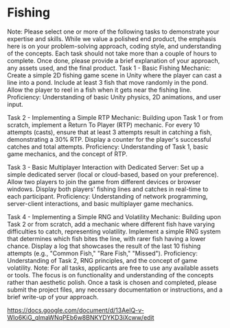 # Fishing

Note: Please select one or more of the following tasks to demonstrate your expertise and skills. While we value a polished end product, the emphasis here is on your problem-solving approach, coding style, and understanding of the concepts. Each task should not take more than a couple of hours to complete. Once done, please provide a brief explanation of your approach, any assets used, and the final product.
Task 1 - Basic Fishing Mechanic:
Create a simple 2D fishing game scene in Unity where the player can cast a line into a pond.
Include at least 3 fish that move randomly in the pond.
Allow the player to reel in a fish when it gets near the fishing line.
Proficiency: Understanding of basic Unity physics, 2D animations, and user input.

Task 2 - Implementing a Simple RTP Mechanic:
Building upon Task 1 or from scratch, implement a Return To Player (RTP) mechanic.
For every 10 attempts (casts), ensure that at least 3 attempts result in catching a fish, demonstrating a 30% RTP.
Display a counter for the player's successful catches and total attempts.
Proficiency: Understanding of Task 1, basic game mechanics, and the concept of RTP.

Task 3 - Basic Multiplayer Interaction with Dedicated Server:
Set up a simple dedicated server (local or cloud-based, based on your preference).
Allow two players to join the game from different devices or browser windows.
Display both players' fishing lines and catches in real-time to each participant.
Proficiency: Understanding of network programming, server-client interactions, and basic multiplayer game mechanics.

Task 4 - Implementing a Simple RNG and Volatility Mechanic:
Building upon Task 2 or from scratch, add a mechanic where different fish have varying difficulties to catch, representing volatility.
Implement a simple RNG system that determines which fish bites the line, with rarer fish having a lower chance.
Display a log that showcases the result of the last 10 fishing attempts (e.g., "Common Fish," "Rare Fish," "Missed").
Proficiency: Understanding of Task 2, RNG principles, and the concept of game volatility.
Note: For all tasks, applicants are free to use any available assets or tools. The focus is on functionality and understanding of the concepts rather than aesthetic polish. Once a task is chosen and completed, please submit the project files, any necessary documentation or instructions, and a brief write-up of your approach.

https://docs.google.com/document/d/13AelQ-v-WIo6KiG_qlmaWNqPEb6w8BNKYDYKD3iXcww/edit
